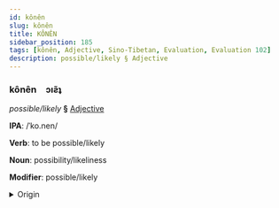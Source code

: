 ```yaml
---
id: kônên
slug: kônên
title: KÔNÊN
sidebar_position: 185
tags: [kônên, Adjective, Sino-Tibetan, Evaluation, Evaluation 102]
description: possible/likely § Adjective
---
```


### kônên&emsp;<span kind="abugida">ɔıƨ̃ʇ</span>

*possible/likely* **§** [Adjective](../../tags/Adjective)

**IPA**: /ˈko.nen/

**Verb**: to be possible/likely

**Noun**: possibility/likeliness

**Modifier**: possible/likely

<details>
    <summary>Origin</summary>
    Hakka 可能 khó-nèn /kʰonen/<br/>
    <em>Sino-Tibetan Language Family</em>
</details>